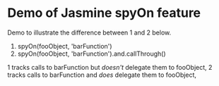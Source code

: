 
# Demo of Jasmine spyOn feature

Demo to illustrate the difference between 1 and 2 below.

1.  spyOn(fooObject, 'barFunction')
2.  spyOn(fooObject, 'barFunction').and.callThrough()

1 tracks calls to barFunction but *doesn't* delegate them to fooObject,
2 tracks calls to barFunction and *does* delegate them to fooObject,
